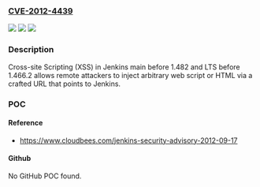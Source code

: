 ### [CVE-2012-4439](https://cve.mitre.org/cgi-bin/cvename.cgi?name=CVE-2012-4439)
![](https://img.shields.io/static/v1?label=Product&message=jenkins&color=blue)
![](https://img.shields.io/static/v1?label=Version&message=n%2Fa&color=blue)
![](https://img.shields.io/static/v1?label=Vulnerability&message=Cross-Site%20Scripting&color=brighgreen)

### Description

Cross-site Scripting (XSS) in Jenkins main before 1.482 and LTS before 1.466.2 allows remote attackers to inject arbitrary web script or HTML via a crafted URL that points to Jenkins.

### POC

#### Reference
- https://www.cloudbees.com/jenkins-security-advisory-2012-09-17

#### Github
No GitHub POC found.

